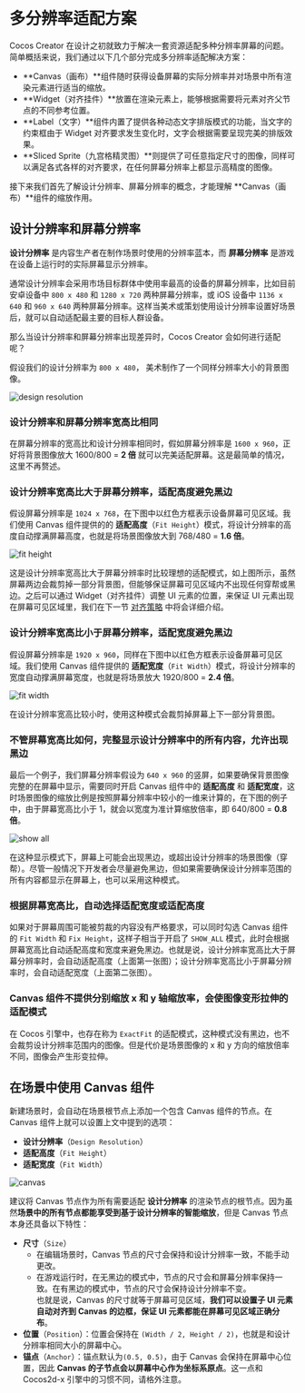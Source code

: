 # 多分辨率适配方案

Cocos Creator 在设计之初就致力于解决一套资源适配多种分辨率屏幕的问题。简单概括来说，我们通过以下几个部分完成多分辨率适配解决方案：

- **Canvas（画布）**组件随时获得设备屏幕的实际分辨率并对场景中所有渲染元素进行适当的缩放。
- **Widget（对齐挂件）**放置在渲染元素上，能够根据需要将元素对齐父节点的不同参考位置。
- **Label（文字）**组件内置了提供各种动态文字排版模式的功能，当文字的约束框由于 Widget 对齐要求发生变化时，文字会根据需要呈现完美的排版效果。
- **Sliced Sprite（九宫格精灵图）**则提供了可任意指定尺寸的图像，同样可以满足各式各样的对齐要求，在任何屏幕分辨率上都显示高精度的图像。

接下来我们首先了解设计分辨率、屏幕分辨率的概念，才能理解 **Canvas（画布）**组件的缩放作用。

## 设计分辨率和屏幕分辨率

**设计分辨率** 是内容生产者在制作场景时使用的分辨率蓝本，而 **屏幕分辨率** 是游戏在设备上运行时的实际屏幕显示分辨率。

通常设计分辨率会采用市场目标群体中使用率最高的设备的屏幕分辨率，比如目前安卓设备中 `800 x 480` 和 `1280 x 720` 两种屏幕分辨率，或 iOS 设备中 `1136 x 640` 和 `960 x 640` 两种屏幕分辨率。这样当美术或策划使用设计分辨率设置好场景后，就可以自动适配最主要的目标人群设备。

那么当设计分辨率和屏幕分辨率出现差异时，Cocos Creator 会如何进行适配呢？

假设我们的设计分辨率为 `800 x 480`， 美术制作了一个同样分辨率大小的背景图像。

![design resolution](multi-resolution/design_resolution.png)

### 设计分辨率和屏幕分辨率宽高比相同

在屏幕分辨率的宽高比和设计分辨率相同时，假如屏幕分辨率是 `1600 x 960`，正好将背景图像放大 1600/800 = **2 倍** 就可以完美适配屏幕。这是最简单的情况，这里不再赘述。

### 设计分辨率宽高比大于屏幕分辨率，适配高度避免黑边

假设屏幕分辨率是 `1024 x 768`，在下图中以红色方框表示设备屏幕可见区域。我们使用 Canvas 组件提供的的 **适配高度**（`Fit Height`）模式，将设计分辨率的高度自动撑满屏幕高度，也就是将场景图像放大到 768/480 = **1.6 倍**。

![fit height](multi-resolution/fit_height.png)

这是设计分辨率宽高比大于屏幕分辨率时比较理想的适配模式，如上图所示，虽然屏幕两边会裁剪掉一部分背景图，但能够保证屏幕可见区域内不出现任何穿帮或黑边。之后可以通过 Widget（对齐挂件）调整 UI 元素的位置，来保证 UI 元素出现在屏幕可见区域里，我们在下一节 [对齐策略](widget-align.md) 中将会详细介绍。

### 设计分辨率宽高比小于屏幕分辨率，适配宽度避免黑边

假设屏幕分辨率是 `1920 x 960`，同样在下图中以红色方框表示设备屏幕可见区域。我们使用 Canvas 组件提供的 **适配宽度**（`Fit Width`）模式，将设计分辨率的宽度自动撑满屏幕宽度，也就是将场景放大 1920/800 = **2.4 倍**。

![fit width](multi-resolution/fit_width.png)

在设计分辨率宽高比较小时，使用这种模式会裁剪掉屏幕上下一部分背景图。

### 不管屏幕宽高比如何，完整显示设计分辨率中的所有内容，允许出现黑边

最后一个例子，我们屏幕分辨率假设为 `640 x 960` 的竖屏，如果要确保背景图像完整的在屏幕中显示，需要同时开启 Canvas 组件中的 **适配高度** 和 **适配宽度**，这时场景图像的缩放比例是按照屏幕分辨率中较小的一维来计算的，在下图的例子中，由于屏幕宽高比小于 1，就会以宽度为准计算缩放倍率，即 640/800 = **0.8 倍**。

![show all](multi-resolution/show_all.png)

在这种显示模式下，屏幕上可能会出现黑边，或超出设计分辨率的场景图像（穿帮）。尽管一般情况下开发者会尽量避免黑边，但如果需要确保设计分辨率范围的所有内容都显示在屏幕上，也可以采用这种模式。

### 根据屏幕宽高比，自动选择适配宽度或适配高度

如果对于屏幕周围可能被剪裁的内容没有严格要求，可以同时勾选 Canvas 组件的 `Fit Width` 和 `Fix Height`，这样子相当于开启了 `SHOW_ALL` 模式，此时会根据屏幕宽高比自动适配高度和宽度来避免黑边。也就是说，设计分辨率宽高比大于屏幕分辨率时，会自动适配高度（上面第一张图）；设计分辨率宽高比小于屏幕分辨率时，会自动适配宽度（上面第二张图）。

### Canvas 组件不提供分别缩放 x 和 y 轴缩放率，会使图像变形拉伸的适配模式

在 Cocos 引擎中，也存在称为 `ExactFit` 的适配模式，这种模式没有黑边，也不会裁剪设计分辨率范围内的图像。但是代价是场景图像的 x 和 y 方向的缩放倍率不同，图像会产生形变拉伸。

## 在场景中使用 Canvas 组件

新建场景时，会自动在场景根节点上添加一个包含 Canvas 组件的节点。在 Canvas 组件上就可以设置上文中提到的选项：

- **设计分辨率**（`Design Resolution`）
- **适配高度**（`Fit Height`）
- **适配宽度**（`Fit Width`）

![canvas](multi-resolution/canvas_property.png)

建议将 Canvas 节点作为所有需要适配 **设计分辨率** 的渲染节点的根节点。因为虽然**场景中的所有节点都能享受到基于设计分辨率的智能缩放**，但是 Canvas 节点本身还具备以下特性：

- **尺寸**（`Size`）
  - 在编辑场景时，Canvas 节点的尺寸会保持和设计分辨率一致，不能手动更改。
  - 在游戏运行时，在无黑边的模式中，节点的尺寸会和屏幕分辨率保持一致。在有黑边的模式中，节点的尺寸会保持设计分辨率不变。<br>
  也就是说，Canvas 的尺寸就等于屏幕可见区域，**我们可以设置子 UI 元素自动对齐到 Canvas 的边框，保证 UI 元素都能在屏幕可见区域正确分布**。
- **位置**（`Position`）：位置会保持在 `(Width / 2, Height / 2)`，也就是和设计分辨率相同大小的屏幕中心。
- **锚点**（`Anchor`）：锚点默认为`(0.5, 0.5)`，由于 Canvas 会保持在屏幕中心位置，因此 **Canvas 的子节点会以屏幕中心作为坐标系原点**。这一点和 Cocos2d-x 引擎中的习惯不同，请格外注意。
